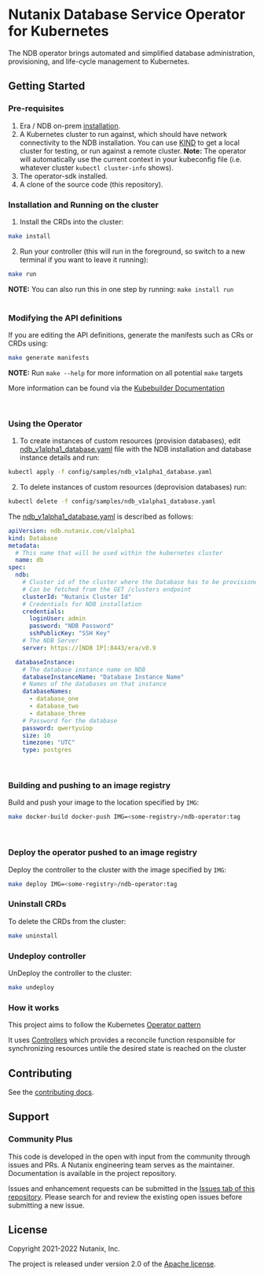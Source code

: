 # Nutanix Database Service Operator for Kubernetes
The NDB operator brings automated and simplified database administration, provisioning, and life-cycle management to Kubernetes.

## Getting Started
### Pre-requisites
1. Era / NDB on-prem [installation](https://portal.nutanix.com/page/documents/details?targetId=Nutanix-Era-User-Guide-v2_4:top-era-installation-c.html).
2. A Kubernetes cluster to run against, which should have network connectivity to the NDB installation. You can use [KIND](https://sigs.k8s.io/kind) to get a local cluster for testing, or run against a remote cluster.
**Note:** The operator will automatically use the current context in your kubeconfig file (i.e. whatever cluster `kubectl cluster-info` shows).
3. The operator-sdk installed.
4. A clone of the source code (this repository).
### Installation and Running on the cluster
1. Install the CRDs into the cluster:

```sh
make install
```

2. Run your controller (this will run in the foreground, so switch to a new terminal if you want to leave it running):

```sh
make run
```

**NOTE:** You can also run this in one step by running: `make install run`      
<br>
### Modifying the API definitions
If you are editing the API definitions, generate the manifests such as CRs or CRDs using:

```sh
make generate manifests
```

**NOTE:** Run `make --help` for more information on all potential `make` targets

More information can be found via the [Kubebuilder Documentation](https://book.kubebuilder.io/introduction.html)

<br>

### Using the Operator

1. To create instances of custom resources (provision databases), edit [ndb_v1alpha1_database.yaml](config/samples/ndb_v1alpha1_database.yaml) file with the NDB installation and database instance details and run:

```sh
kubectl apply -f config/samples/ndb_v1alpha1_database.yaml
```
2. To delete instances of custom resources (deprovision databases) run:

```sh
kubectl delete -f config/samples/ndb_v1alpha1_database.yaml
```
The [ndb_v1alpha1_database.yaml](config/samples/ndb_v1alpha1_database.yaml) is described as follows:
```yaml
apiVersion: ndb.nutanix.com/v1alpha1
kind: Database
metadata:
  # This name that will be used within the kubernetes cluster
  name: db
spec:
  ndb:
    # Cluster id of the cluster where the Database has to be provisioned
    # Can be fetched from the GET /clusters endpoint
    clusterId: "Nutanix Cluster Id" 
    # Credentials for NDB installation
    credentials:
      loginUser: admin
      password: "NDB Password"
      sshPublicKey: "SSH Key"
    # The NDB Server
    server: https://[NDB IP]:8443/era/v0.9

  databaseInstance:
    # The database instance name on NDB
    databaseInstanceName: "Database Instance Name"
    # Names of the databases on that instance
    databaseNames:
      - database_one
      - database_two
      - database_three
    # Password for the database
    password: qwertyuiop
    size: 10
    timezone: "UTC"
    type: postgres
```

<br>

### Building and pushing to an image registry  
Build and push your image to the location specified by `IMG`:
	
```sh
make docker-build docker-push IMG=<some-registry>/ndb-operator:tag
```

<br>

### Deploy the operator pushed to an image registry  
Deploy the controller to the cluster with the image specified by `IMG`:

```sh
make deploy IMG=<some-registry>/ndb-operator:tag
```

### Uninstall CRDs
To delete the CRDs from the cluster:

```sh
make uninstall
```

### Undeploy controller
UnDeploy the controller to the cluster:

```sh
make undeploy
```

### How it works
This project aims to follow the Kubernetes [Operator pattern](https://kubernetes.io/docs/concepts/extend-kubernetes/operator/)

It uses [Controllers](https://kubernetes.io/docs/concepts/architecture/controller/) 
which provides a reconcile function responsible for synchronizing resources untile the desired state is reached on the cluster 

## Contributing
See the [contributing docs](CONTRIBUTING.md).

## Support
### Community Plus

This code is developed in the open with input from the community through issues and PRs. A Nutanix engineering team serves as the maintainer. Documentation is available in the project repository.

Issues and enhancement requests can be submitted in the [Issues tab of this repository](../../issues). Please search for and review the existing open issues before submitting a new issue.

## License

Copyright 2021-2022 Nutanix, Inc.

The project is released under version 2.0 of the [Apache license](http://www.apache.org/licenses/LICENSE-2.0).

